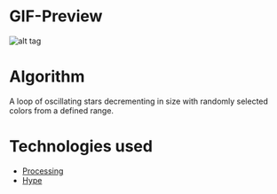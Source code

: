 # GIF-Preview

![alt tag](https://github.com/Samihaamin/RevolvingStar/blob/master/giphy.gif)


# Algorithm
A loop of oscillating stars decrementing in size with randomly selected colors from a defined range.

# Technologies used
* [Processing](http://foundation.processing.org/)
* [Hype](http://www.hypeframework.org)
